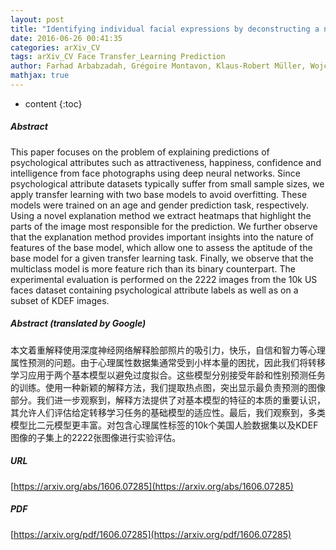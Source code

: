 ```yaml
---
layout: post
title: "Identifying individual facial expressions by deconstructing a neural network"
date: 2016-06-26 00:41:35
categories: arXiv_CV
tags: arXiv_CV Face Transfer_Learning Prediction
author: Farhad Arbabzadah, Grégoire Montavon, Klaus-Robert Müller, Wojciech Samek
mathjax: true
---
```


* content
{:toc}

##### Abstract
This paper focuses on the problem of explaining predictions of psychological attributes such as attractiveness, happiness, confidence and intelligence from face photographs using deep neural networks. Since psychological attribute datasets typically suffer from small sample sizes, we apply transfer learning with two base models to avoid overfitting. These models were trained on an age and gender prediction task, respectively. Using a novel explanation method we extract heatmaps that highlight the parts of the image most responsible for the prediction. We further observe that the explanation method provides important insights into the nature of features of the base model, which allow one to assess the aptitude of the base model for a given transfer learning task. Finally, we observe that the multiclass model is more feature rich than its binary counterpart. The experimental evaluation is performed on the 2222 images from the 10k US faces dataset containing psychological attribute labels as well as on a subset of KDEF images.

##### Abstract (translated by Google)
本文着重解释使用深度神经网络解释脸部照片的吸引力，快乐，自信和智力等心理属性预测的问题。由于心理属性数据集通常受到小样本量的困扰，因此我们将转移学习应用于两个基本模型以避免过度拟合。这些模型分别接受年龄和性别预测任务的训练。使用一种新颖的解释方法，我们提取热点图，突出显示最负责预测的图像部分。我们进一步观察到，解释方法提供了对基本模型的特征的本质的重要认识，其允许人们评估给定转移学习任务的基础模型的适应性。最后，我们观察到，多类模型比二元模型更丰富。对包含心理属性标签的10k个美国人脸数据集以及KDEF图像的子集上的2222张图像进行实验评估。

##### URL
[https://arxiv.org/abs/1606.07285](https://arxiv.org/abs/1606.07285)

##### PDF
[https://arxiv.org/pdf/1606.07285](https://arxiv.org/pdf/1606.07285)

